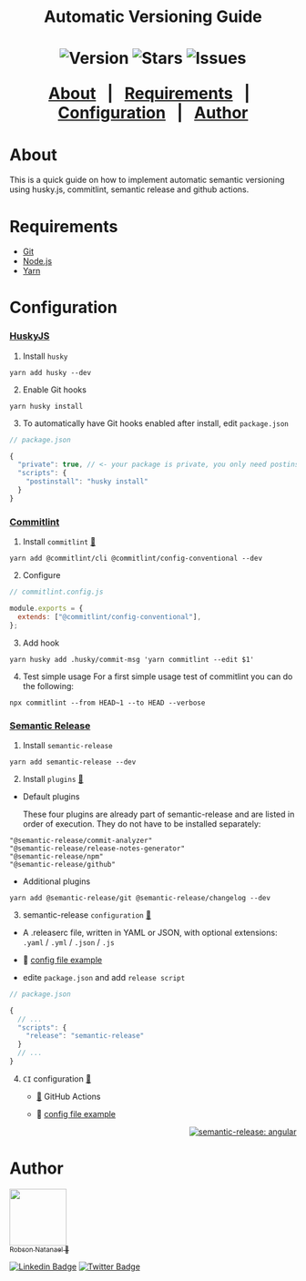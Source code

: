 <h1 align="center">Automatic Versioning Guide<h1>

<p align="center">  
    <img alt="Version" src="https://img.shields.io/github/v/tag/robsonnatanael/automatic-versioning-guide">
    <img alt="Stars" src="https://img.shields.io/github/stars/robsonnatanael/automatic-versioning-guide">    
    <img alt="Issues" src="https://img.shields.io/github/issues/robsonnatanael/automatic-versioning-guide?logoColor=1DA1F2">  
  </p>
  <p align="center">
    <a href="#about">About</a> &#xa0; | &#xa0;
    <a href="#requirements">Requirements</a> &#xa0; | &#xa0;
    <a href="#configuration">Configuration</a> &#xa0; | &#xa0;
    <a href="https://github.com/robsonnatanael" target="_blank">Author</a>
  </p>

# About

This is a quick guide on how to implement automatic semantic versioning using husky.js, commitlint, semantic release and github actions.

# Requirements

- [Git](https://git-scm.com/)
- [Node.js](https://nodejs.org/en/)
- [Yarn](https://yarnpkg.com/)

# Configuration

### **[HuskyJS](https://typicode.github.io/husky/#/)**

1. Install `husky`

```shell
yarn add husky --dev
```

2. Enable Git hooks

```shell
yarn husky install
```

3. To automatically have Git hooks enabled after install, edit `package.json`

```js
// package.json

{
  "private": true, // <- your package is private, you only need postinstall
  "scripts": {
    "postinstall": "husky install"
  }
}
```

### **[Commitlint](https://commitlint.js.org/#/)**

1. Install `commitlint` [:link:](https://commitlint.js.org/#/guides-local-setup)

```shell
yarn add @commitlint/cli @commitlint/config-conventional --dev
```

2. Configure

```js
// commitlint.config.js

module.exports = {
  extends: ["@commitlint/config-conventional"],
};
```

3. Add hook

```shell
yarn husky add .husky/commit-msg 'yarn commitlint --edit $1'
```

4. Test simple usage
   For a first simple usage test of commitlint you can do the following:

```shell
npx commitlint --from HEAD~1 --to HEAD --verbose
```

### **[Semantic Release](https://semantic-release.gitbook.io/semantic-release/usage/installation)**

1. Install `semantic-release`

```shell
yarn add semantic-release --dev
```

2. Install `plugins` [:link:](https://semantic-release.gitbook.io/semantic-release/usage/plugins)

- Default plugins

  These four plugins are already part of semantic-release and are listed in order of execution. They do not have to be installed separately:

```shell
"@semantic-release/commit-analyzer"
"@semantic-release/release-notes-generator"
"@semantic-release/npm"
"@semantic-release/github"
```

- Additional plugins

```shell
yarn add @semantic-release/git @semantic-release/changelog --dev
```

3. semantic-release `configuration` [:link:](https://semantic-release.gitbook.io/semantic-release/usage/configuration)

- A .releaserc file, written in YAML or JSON, with optional extensions: `.yaml` / `.yml` / `.json` / `.js`

- :memo: [config file example](.releaserc.json)
- edite `package.json` and add `release script`

```js
// package.json

{
  // ...
  "scripts": {
    "release": "semantic-release"
  }
  // ...
}
```

4. `CI` configuration [:link:](https://semantic-release.gitbook.io/semantic-release/usage/ci-configuration)

   - [:link:](https://github.com/features/actions) GitHub Actions

   - :memo: [config file example](.github/workflows/automatic-releases.yml)

<div align="right">

[![semantic-release: angular](https://img.shields.io/badge/semantic--release-angular-e10079?logo=semantic-release)](https://github.com/semantic-release/semantic-release)

</div>

# Author

[<img src="https://avatars.githubusercontent.com/u/49655780?s=460&u=2370fd9f777a0de1fdbfcf79a3789a9b3327b1c3&v=4" width=100><br><sub>Robson Natanael :rocket:</sub>](https://www.robsonnatanael.com.br)

[![Linkedin Badge](https://img.shields.io/badge/-Robson-blue?style=flat-square&logo=Linkedin&logoColor=white&link=https://www.linkedin.com/in/robsonnatanael)](https://www.linkedin.com/in/robsonnatanael)
[![Twitter Badge](https://img.shields.io/badge/-@robsonnatanael-1ca0f1?style=flat-square&labelColor=1ca0f1&logo=twitter&logoColor=white&link=https://twitter.com/robsonnatanael)](https://twitter.com/robsonnatanael)
